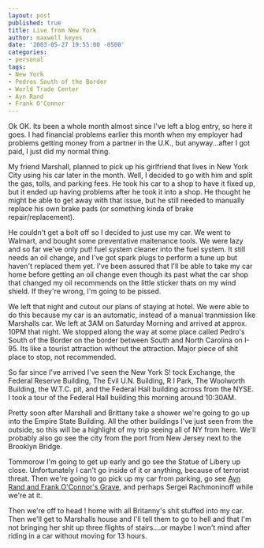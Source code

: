 ```yaml
---
layout: post
published: true
title: Live from New York
author: maxwell keyes
date: '2003-05-27 19:55:00 -0500'
categories:
- personal
tags:
- New York
- Pedros South of the Border
- World Trade Center
- Ayn Rand
- Frank O'Connor
---
```


Ok OK. Its been a whole month almost since I've left a blog entry, so here it goes. I had financial problems earlier
this month when my employer had problems getting money from a partner in the U.K., but anyway...after I got paid, I
just did my normal thing.

My friend Marshall, planned to pick up his girlfriend that lives in New York City using his car later in the month.
Well, I decided to go with him and split the gas, tolls, and parking fees. He took his car to a shop to have it fixed
up, but it ended up having problems after he took it into a shop. He thought he might be able to get away with that
issue, but he still needed to manually replace his own brake pads (or something kinda of brake repair/replacement).

He couldn't get a bolt off so I decided to just use my car. We went to Walmart, and bought some preventative maitenance
tools. We were lazy and so far we've only put! fuel system cleaner into the fuel system. It still needs an oil change,
and I've got spark plugs to perform a tune up but haven't replaced them yet. I've been assured that I'll be able to
take my car home before getting an oil change even though its past what the car shop that changed my oil recommends on
the little sticker thats on my wind shield. If they're wrong, I'm going to be pissed.

We left that night and cutout our plans of staying at hotel. We were able to do this because my car is an automatic,
instead of a manual tranmission like Marshalls car. We left at 3AM on Saturday Morning and arrived at approx. 10PM that
night. We stopped along the way at some place called Pedro's South of the Border on the border between South and North
Carolina on I-95. Its like a tourist attraction without the attraction. Major piece of shit place to stop, not
recommended.

So far since I've arrived I've seen the New York S! tock Exchange, the Federal Reserve Building, The Evil U.N.
Building, R l Park, The Woolworth Building, the W.T.C. pit, and the Federal Hall building across from the NYSE. I took
a tour of the Federal Hall building this morning around 10:30AM.

Pretty soon after Marshall and Brittany take a shower we're going to go up into the Empire State Building. All the
other buildings I've just seen from the outside, so this will be a highlight of my trip seeing all of NY from here.
We'll probably also go see the city from the port from New Jersey next to the Brooklyn Bridge.

Tommorow I'm going to get up early and go see the Statue of Libery up close. Unfortunately I can't go inside of it or
anything, because of terrorist threat. Then we're going to go pick up my car from parking, go see
[Ayn Rand and Frank O'Connor's Grave](http://www.findagrave.com/cgi-bin/fg.cgi?page=gr&GRid=851),
and perhaps Sergei Rachmoninoff while we're at it.

Then we're off to head ! home with all Britanny's shit stuffed into my car. Then we'll get to Marshalls house and I'll
tell them to go to hell and that I'm not bringing her shit up three flights of stairs....or maybe I won't mind after
riding in a car without moving for 13 hours.
